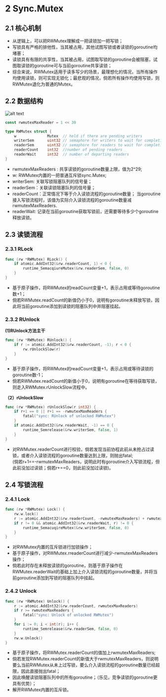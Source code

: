 # 2 Sync.Mutex

## 2.1 核心机制
* 从逻辑上，可以把RWMutex理解成一把读锁加一把写锁；  
* 写锁具有严格的排他性，当其被占用，其他试图写锁或者读锁的goroutine均堵塞；  
* 读锁具有有限的共享性，当其被占用，试图取写锁的goroutine会被阻塞，试图取读锁的goroutine可与当前goroutine共享读锁；  
* 综合来说，RWMutex适用于读多写少的场景，最理想化的情况，当所有操作均使用读锁，则可实现无锁化；最悲观的情况，倘若所有操作均使用写锁，则RWMutex退化为普通的Mutex。  

## 2.2 数据结构  
![alt text](image.png)
```go
const rwmutexMaxReader = 1 << 30

type RWMutex struct {
    w              Mutex  // held if there are pending writers
    writerSem      uint32 // semaphore for writers to wait for completing reader
    readerSem      uint32 // semaphore for readers to wait for completing writer
    readerCount    int32  //number of pending readers
    readerWait     int32  // number of departing readers
} 
```
* rwmutexMaxReaders : 共享读锁的goroutine数量上限，值为2^29;  
* w: RWMutex内置的一把普通互斥锁sync.Mutex;  
* writerSem: 关联写锁阻塞队列的信号量；  
* readerSem：关联读锁阻塞队列的信号量；  
* readerCount：正常情况下等于介入读锁流程的goroutine数量； 当goroutine接入写锁流程时，该值为实际介入读锁流程的goroutine数量减rwmutexMaxReaders.  
* readerWait: 记录在当前goroutine获取写锁前，还需要等待多少个goroutine释放读锁。

## 2.3 读锁流程

### 2.3.1 RLock
```go
func (rw *RWMutex) RLock() {
    if atomic.AddInt32(&rw.readerCount, 1) < 0 {
        runtime_SemacqiureMutex(&rw.readerSem, false, 0)
    }
}
```
* 基于原子操作，将RWMutex的readCount变量+1，表示占用或等待goroutine数+1；  
* 倘若RWMutex.readCount的新值仍小于0，说明有goroutine未释放写锁，因此将当前goroutine添加到读锁的阻塞队列中并阻塞挂起。

### 2.3.2 RUnlock

**(1)RUnlock方法主干**
```go
func (rw *RWMutex) RUnlock() {
    if r := atomic.AddInt32(&rw.readerCount, -1); r < 0 {
        rw.rUnlockSlow(r)
    }
}
```
* 基于原子操作，将RWMutex的readCount变量+1，表示占用或等待读锁的goroutine数-1；  
* 倘若RWMutex.readCount的新值小于0，说明有goroutine在等待获取写锁，则走入RWMutex.rUnlockSlow流程中。  

**（2）rUnlockSlow**
```go
func (rw *RWMutex) rUnlockSlow(r int32) {
    if r+1 == 0 || r+1 == -rwmutexMaxReaders {
        fatal("sync: RUnlock of unlocked RWMutex")
    } 
    if atomic.AddInt32(&rw.readerWait, -1) == 0 {
        runtime_Semrelease(&rw.writerSem, false, 1)
    }
}
```
* 对RWMutex.readerCount进行校验，倘若发现当前协程此前从未抢占过读锁，或者介入读锁流程的goroutine数量达到上限，则抛出fatal;  
(倘若r+1==-rwmutexMaxReaders，说明此时有goroutine介入写锁流程，但此前没加过读锁；倘若r+==0，则此前没加过读锁)。  


## 2.4 写锁流程

### 2.4.1 Lock
```go
func (rw *RWMutex) Lock() {
    rw.w.lock()
    r := atomic.AddInt32(&rw.readerCount, -rwmutexMaxReaders) + rwmutexMaxReaders
    if r != 0 && atomic.AddInt32(&rw.readerWait, r) != 0 {
        runtime_SemacuqireMutex(&rw.writerSem, false, 0)
    } 
}
```
* 对RWMutex内置的互斥锁进行加锁操作；  
* 基于原子操作，对RWMutex.rreaderCount进行减少-rwmutexMaxReaders操作；  
* 倘若此时存在未释放读锁的goroutine，则基于原子操作在RWMutex.readerWait的基础上加上介入读锁流程的goroutine数量，并将当前goroutine添加到写锁的阻塞队列中挂起。  

### 2.4.2 Unlock
```go
func (rw *RWMutex) Unlock() {
    r := atomic.AddInt32(&rw.readerCount, rwmutexMaxReaders)
    if r >= rwmutexMaxReaders {
        fatal("sync: Unlock of unlocked RWMutex")
    }
    for i := 0; i < int(r); i++ {
        runtime_Semrelease(&rw.readerSem, false, 0)
    }
    rw.w.Unlock()
}
```
* 基于原子操作，将RWMutex.readerCount的值加上rwmutexMaxReaders;  
* 倘若发现RWMutex.readerCount的新值大于rwmutexMaxReaders，则说明要么当前RWMutex从未上过写锁，要么介入读锁流程的goroutine数量已经超限，因此直接抛出fatal；  
* 因此唤醒读锁阻塞队列中的所有goroutine；（乐见，竞争读锁的goroutine更具有优势）；  
* 解开RWMutex内置的互斥锁。